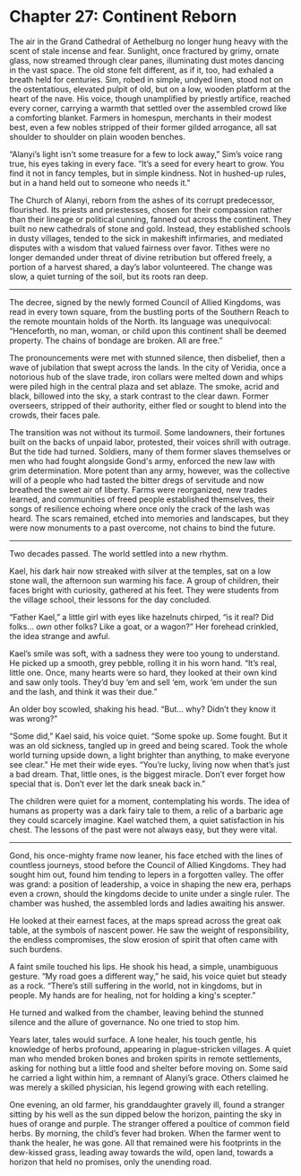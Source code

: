 # Chapter 27: Continent Reborn

The air in the Grand Cathedral of Aethelburg no longer hung heavy with the scent of stale incense and fear. Sunlight, once fractured by grimy, ornate glass, now streamed through clear panes, illuminating dust motes dancing in the vast space. The old stone felt different, as if it, too, had exhaled a breath held for centuries. Sim, robed in simple, undyed linen, stood not on the ostentatious, elevated pulpit of old, but on a low, wooden platform at the heart of the nave. His voice, though unamplified by priestly artifice, reached every corner, carrying a warmth that settled over the assembled crowd like a comforting blanket. Farmers in homespun, merchants in their modest best, even a few nobles stripped of their former gilded arrogance, all sat shoulder to shoulder on plain wooden benches.

“Alanyi’s light isn't some treasure for a few to lock away,” Sim’s voice rang true, his eyes taking in every face. “It’s a seed for every heart to grow. You find it not in fancy temples, but in simple kindness. Not in hushed-up rules, but in a hand held out to someone who needs it.”

The Church of Alanyi, reborn from the ashes of its corrupt predecessor, flourished. Its priests and priestesses, chosen for their compassion rather than their lineage or political cunning, fanned out across the continent. They built no new cathedrals of stone and gold. Instead, they established schools in dusty villages, tended to the sick in makeshift infirmaries, and mediated disputes with a wisdom that valued fairness over favor. Tithes were no longer demanded under threat of divine retribution but offered freely, a portion of a harvest shared, a day’s labor volunteered. The change was slow, a quiet turning of the soil, but its roots ran deep.

***

The decree, signed by the newly formed Council of Allied Kingdoms, was read in every town square, from the bustling ports of the Southern Reach to the remote mountain holds of the North. Its language was unequivocal: “Henceforth, no man, woman, or child upon this continent shall be deemed property. The chains of bondage are broken. All are free.”

The pronouncements were met with stunned silence, then disbelief, then a wave of jubilation that swept across the lands. In the city of Veridia, once a notorious hub of the slave trade, iron collars were melted down and whips were piled high in the central plaza and set ablaze. The smoke, acrid and black, billowed into the sky, a stark contrast to the clear dawn. Former overseers, stripped of their authority, either fled or sought to blend into the crowds, their faces pale.

The transition was not without its turmoil. Some landowners, their fortunes built on the backs of unpaid labor, protested, their voices shrill with outrage. But the tide had turned. Soldiers, many of them former slaves themselves or men who had fought alongside Gond's army, enforced the new law with grim determination. More potent than any army, however, was the collective will of a people who had tasted the bitter dregs of servitude and now breathed the sweet air of liberty. Farms were reorganized, new trades learned, and communities of freed people established themselves, their songs of resilience echoing where once only the crack of the lash was heard. The scars remained, etched into memories and landscapes, but they were now monuments to a past overcome, not chains to bind the future.

***

Two decades passed. The world settled into a new rhythm.

Kael, his dark hair now streaked with silver at the temples, sat on a low stone wall, the afternoon sun warming his face. A group of children, their faces bright with curiosity, gathered at his feet. They were students from the village school, their lessons for the day concluded.

“Father Kael,” a little girl with eyes like hazelnuts chirped, “is it real? Did folks… *own* other folks? Like a goat, or a wagon?” Her forehead crinkled, the idea strange and awful.

Kael’s smile was soft, with a sadness they were too young to understand. He picked up a smooth, grey pebble, rolling it in his worn hand. “It’s real, little one. Once, many hearts were so hard, they looked at their own kind and saw only tools. They’d buy ‘em and sell ‘em, work ‘em under the sun and the lash, and think it was their due.”

An older boy scowled, shaking his head. “But… why? Didn’t they know it was wrong?”

“Some did,” Kael said, his voice quiet. “Some spoke up. Some fought. But it was an old sickness, tangled up in greed and being scared. Took the whole world turning upside down, a light brighter than anything, to make everyone see clear.” He met their wide eyes. “You’re lucky, living now when that’s just a bad dream. That, little ones, is the biggest miracle. Don’t ever forget how special that is. Don’t ever let the dark sneak back in.”

The children were quiet for a moment, contemplating his words. The idea of humans as property was a dark fairy tale to them, a relic of a barbaric age they could scarcely imagine. Kael watched them, a quiet satisfaction in his chest. The lessons of the past were not always easy, but they were vital.

***

Gond, his once-mighty frame now leaner, his face etched with the lines of countless journeys, stood before the Council of Allied Kingdoms. They had sought him out, found him tending to lepers in a forgotten valley. The offer was grand: a position of leadership, a voice in shaping the new era, perhaps even a crown, should the kingdoms decide to unite under a single ruler. The chamber was hushed, the assembled lords and ladies awaiting his answer.

He looked at their earnest faces, at the maps spread across the great oak table, at the symbols of nascent power. He saw the weight of responsibility, the endless compromises, the slow erosion of spirit that often came with such burdens.

A faint smile touched his lips. He shook his head, a simple, unambiguous gesture. “My road goes a different way,” he said, his voice quiet but steady as a rock. “There’s still suffering in the world, not in kingdoms, but in people. My hands are for healing, not for holding a king's scepter.”

He turned and walked from the chamber, leaving behind the stunned silence and the allure of governance. No one tried to stop him.

Years later, tales would surface. A lone healer, his touch gentle, his knowledge of herbs profound, appearing in plague-stricken villages. A quiet man who mended broken bones and broken spirits in remote settlements, asking for nothing but a little food and shelter before moving on. Some said he carried a light within him, a remnant of Alanyi’s grace. Others claimed he was merely a skilled physician, his legend growing with each retelling.

One evening, an old farmer, his granddaughter gravely ill, found a stranger sitting by his well as the sun dipped below the horizon, painting the sky in hues of orange and purple. The stranger offered a poultice of common field herbs. By morning, the child’s fever had broken. When the farmer went to thank the healer, he was gone. All that remained were his footprints in the dew-kissed grass, leading away towards the wild, open land, towards a horizon that held no promises, only the unending road.
